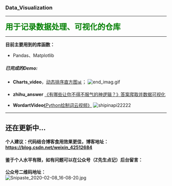 ### Data_Visualization

---

<font size= 5 color ='green'>**用于记录数据处理、可视化的仓库**</font>

---

**目前主要用到的库函数：**

* Pandas、Matplotlib

##### 已完成的Demo:

* **Charts_video**，[动态排序直方图:bar_chart:](https://github.com/Largefreedom/Data_Visualization/tree/master/Chart_video)；
![end_imag.gif](http://ww1.sinaimg.cn/large/007wRTdIly1gbtf1twui3g30q20f9kjl.gif)

* **zhihu_answer** [《有哪些让你不得不服气的神逻辑？》答案爬取并数据可视化](https://github.com/Largefreedom/Data_Visualization/tree/master/zhihu_answer) 

* **WordartVideo**[《Python绘制词云视频》](https://github.com/Largefreedom/Data_Visualization/tree/master/WordartVideo)
![shipinapi22222](https://images.zeroingpython.top/img/shipinapi22222.gif)

----
还在更新中...
---
#### 个人建议：代码结合博客食用效果更佳，博客地址：https://blog.csdn.net/weixin_42512684

#### 鉴于个人水平有限，如有问题可以在公众号（Z先生点记）后台留言：

**公众号二维码地址：**
<br>
![Snipaste_2020-02-08_16-08-20.jpg](http://ww1.sinaimg.cn/large/007wRTdIly1gbp24g2fhlj30kc07a0th.jpg)
